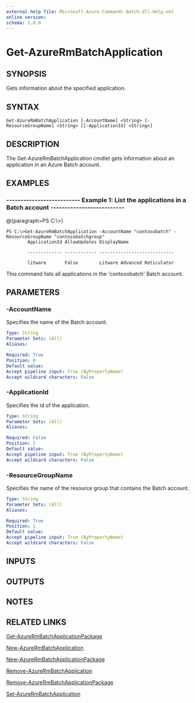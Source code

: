 ```yaml
---
external help file: Microsoft.Azure.Commands.Batch.dll-Help.xml
online version: 
schema: 2.0.0
---
```


# Get-AzureRmBatchApplication
## SYNOPSIS
Gets information about the specified application.

## SYNTAX

```
Get-AzureRmBatchApplication [-AccountName] <String> [-ResourceGroupName] <String> [[-ApplicationId] <String>]
```

## DESCRIPTION
The Get-AzureRmBatchApplication cmdlet gets information about an application in an Azure Batch account.

## EXAMPLES

### --------------------------  Example 1: List the applications in a Batch account  --------------------------
@{paragraph=PS C:\\\>}

```
PS C:\>Get-AzureRmBatchApplication -AccountName "contosobatch" -ResourceGroupName "contosobatchgroup"
        ApplicationId AllowUpdates DisplayName

        ------------- ------------ ----------------------------

        litware       False        Litware Advanced Reticulator
```

This command lists all applications in the 'contosobatch' Batch account.

## PARAMETERS

### -AccountName
Specifies the name of the Batch account.

```yaml
Type: String
Parameter Sets: (All)
Aliases: 

Required: True
Position: 0
Default value: 
Accept pipeline input: True (ByPropertyName)
Accept wildcard characters: False
```

### -ApplicationId
Specifies the id of the application.

```yaml
Type: String
Parameter Sets: (All)
Aliases: 

Required: False
Position: 2
Default value: 
Accept pipeline input: True (ByPropertyName)
Accept wildcard characters: False
```

### -ResourceGroupName
Specifies the name of the resource group that contains the Batch account.

```yaml
Type: String
Parameter Sets: (All)
Aliases: 

Required: True
Position: 1
Default value: 
Accept pipeline input: True (ByPropertyName)
Accept wildcard characters: False
```

## INPUTS

## OUTPUTS

## NOTES

## RELATED LINKS

[Get-AzureRmBatchApplicationPackage]()

[New-AzureRmBatchApplication]()

[New-AzureRmBatchApplicationPackage]()

[Remove-AzureRmBatchApplication]()

[Remove-AzureRmBatchApplicationPackage]()

[Set-AzureRmBatchApplication]()

